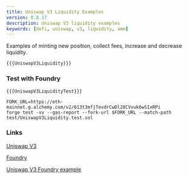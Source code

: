 ```yaml
---
title: Uniswap V3 Liquidity Examples
version: 0.8.17
description: Uniswap V3 liquidity examples
keywords: [defi, uniswap, v3, liquidity, amm]
---
```


Examples of minting new position, collect fees, increase and decrease liquidity.

```solidity
{{{UniswapV3Liquidity}}}
```

### Test with Foundry

```solidity
{{{UniswapV3LiquidityTest}}}
```

```shell
FORK_URL=https://eth-mainnet.g.alchemy.com/v2/613t3mfjTevdrCwDl28CVvuk6wSIxRPi
forge test -vv --gas-report --fork-url $FORK_URL --match-path test/UniswapV3Liquidity.test.sol
```

### Links

<a href="https://docs.uniswap.org/protocol/guides/providing-liquidity/setting-up" target="__blank">Uniswap V3</a>

<a href="https://github.com/foundry-rs/foundry" target="__blank">Foundry</a>

<a href="https://github.com/t4sk/defi-notes" target="__blank">Uniswap V3 Foundry example</a>
